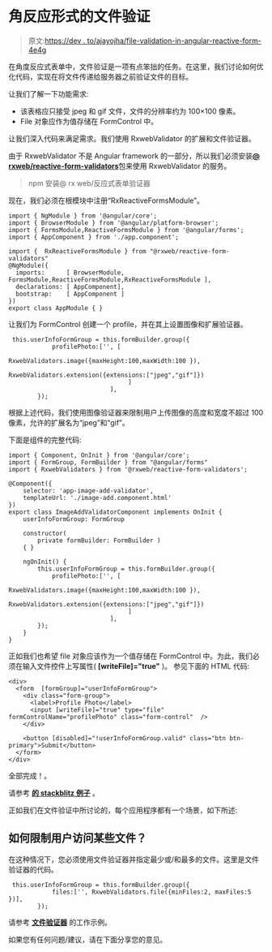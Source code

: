 # 角反应形式的文件验证

> 原文:[https://dev . to/ajayojha/file-validation-in-angular-reactive-form-4e4g](https://dev.to/ajayojha/file-validation-in-angular-reactive-form-4e4g)

在角度反应式表单中，文件验证是一项有点笨拙的任务。在这里，我们讨论如何优化代码，实现在将文件传递给服务器之前验证文件的目标。

让我们了解一下功能需求:

*   该表格应只接受 jpeg 和 gif 文件，文件的分辨率约为 100×100 像素。
*   File 对象应作为值存储在 FormControl 中。

让我们深入代码来满足需求。我们使用 RxwebValidator 的扩展和文件验证器。

由于 RxwebValidator 不是 Angular framework 的一部分，所以我们必须安装[**@ rxweb/reactive-form-validators**](https://npmjs.com/package/@rxweb/reactive-form-validators)包来使用 RxwebValidator 的服务。

> npm 安装@ rx web/反应式表单验证器

现在，我们必须在根模块中注册“RxReactiveFormsModule”。

```
import { NgModule } from '@angular/core';
import { BrowserModule } from '@angular/platform-browser';
import { FormsModule,ReactiveFormsModule } from '@angular/forms';
import { AppComponent } from './app.component';

import {  RxReactiveFormsModule } from "@rxweb/reactive-form-validators"
@NgModule({
  imports:      [ BrowserModule, FormsModule,ReactiveFormsModule,RxReactiveFormsModule ],
  declarations: [ AppComponent],
  bootstrap:    [ AppComponent ]
})
export class AppModule { } 
```

让我们为 FormControl 创建一个 profile，并在其上设置图像和扩展验证器。

```
 this.userInfoFormGroup = this.formBuilder.group({
            profilePhoto:['', [ 
                                 RxwebValidators.image({maxHeight:100,maxWidth:100 }),
                                 RxwebValidators.extension({extensions:["jpeg","gif"]})
                                 ]       
                            ], 
        }); 
```

根据上述代码，我们使用图像验证器来限制用户上传图像的高度和宽度不超过 100 像素，允许的扩展名为“jpeg”和“gif”。

下面是组件的完整代码:

```
import { Component, OnInit } from '@angular/core';
import { FormGroup, FormBuilder } from "@angular/forms"
import { RxwebValidators } from '@rxweb/reactive-form-validators';

@Component({
    selector: 'app-image-add-validator',
    templateUrl: './image-add.component.html'
})
export class ImageAddValidatorComponent implements OnInit {
    userInfoFormGroup: FormGroup

    constructor(
        private formBuilder: FormBuilder )
    { }

    ngOnInit() {
        this.userInfoFormGroup = this.formBuilder.group({
            profilePhoto:['', [ 
                                 RxwebValidators.image({maxHeight:100,maxWidth:100 }),
                                 RxwebValidators.extension({extensions:["jpeg","gif"]})
                                 ]       
                            ], 
        });
    }
} 
```

正如我们也希望 file 对象应该作为一个值存储在 FormControl 中。为此，我们必须在输入文件控件上写属性( **[writeFile]="true"** )。
参见下面的 HTML 代码:

```
<div>
  <form  [formGroup]="userInfoFormGroup">
    <div class="form-group">
      <label>Profile Photo</label>
      <input [writeFile]="true" type="file" formControlName="profilePhoto" class="form-control"  />
    </div>

    <button [disabled]="!userInfoFormGroup.valid" class="btn btn-primary">Submit</button>
  </form>
</div> 
```

全部完成！。

请参考 [**的 stackblitz 例子**](https://stackblitz.com/edit/rxweb-image-and-extension-validator?file=src%2Fapp%2Fimage-add.component.ts) 。

正如我们在文件验证中所讨论的，每个应用程序都有一个场景，如下所述:

## [](#how-to-restrict-the-user-up-to-certain-files)如何限制用户访问某些文件？

在这种情况下，您必须使用文件验证器并指定最少或/和最多的文件。这里是文件验证器的代码。

```
 this.userInfoFormGroup = this.formBuilder.group({
            files:['', RxwebValidators.file({minFiles:2, maxFiles:5 })], 
        }); 
```

请参考 [**文件验证器**](https://stackblitz.com/edit/angular-vvnwk4?file=src/app/file-add.component.ts) 的工作示例。

如果您有任何问题/建议，请在下面分享您的意见。